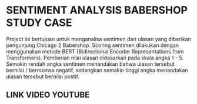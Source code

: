 # SENTIMENT ANALYSIS BABERSHOP STUDY CASE

Project ini bertujuan untuk menganalisa sentimen dari ulasan yang diberikan pengunjung Chicago 2 Babershop. Scoring sentimen dilakukan dengan menggunakan metode BERT (Bidirectional Encoder Representations from Transformers). Pemberian nilai ulasan didasarkan pada skala angka 1 - 5. Semakin rendah angka sentimen menandakan bahwa ulasan tersebut bernilai / bernuansa negatif, sedangkan semakin tinggi angka menandakan ulasan tersebut bernilai postif.

## LINK VIDEO YOUTUBE
